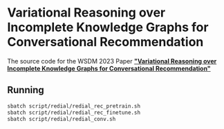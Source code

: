 # Variational Reasoning over Incomplete Knowledge Graphs for Conversational Recommendation
The source code for the WSDM 2023 Paper [**"Variational Reasoning over Incomplete Knowledge Graphs for Conversational Recommendation"**](https://arxiv.org/abs/2212.11868)


## Running
```bash
sbatch script/redial/redial_rec_pretrain.sh
sbatch script/redial/redial_rec_finetune.sh 
sbatch script/redial/redial_conv.sh
```
